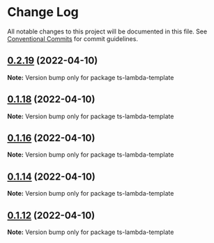 # Change Log

All notable changes to this project will be documented in this file.
See [Conventional Commits](https://conventionalcommits.org) for commit guidelines.

## [0.2.19](https://github.com/iac-factory/aws-lambda/compare/ts-lambda-template@0.1.18...ts-lambda-template@0.2.19) (2022-04-10)

**Note:** Version bump only for package ts-lambda-template





## [0.1.18](https://github.com/iac-factory/aws-lambda/compare/ts-lambda-template@0.1.16...ts-lambda-template@0.1.18) (2022-04-10)

**Note:** Version bump only for package ts-lambda-template





## [0.1.16](https://github.com/iac-factory/aws-lambda/compare/ts-lambda-template@0.1.14...ts-lambda-template@0.1.16) (2022-04-10)

**Note:** Version bump only for package ts-lambda-template





## [0.1.14](https://github.com/iac-factory/aws-lambda/compare/ts-lambda-template@0.1.12...ts-lambda-template@0.1.14) (2022-04-10)

**Note:** Version bump only for package ts-lambda-template





## [0.1.12](https://github.com/iac-factory/aws-lambda/compare/ts-lambda-template@0.1.11...ts-lambda-template@0.1.12) (2022-04-10)

**Note:** Version bump only for package ts-lambda-template
